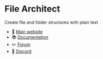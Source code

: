 # File Architect

Create file and folder structures with plain text

- 🚀 [Main website](https://filearchitect.app)  
- 📚 [Documentation](https://filearchitect.com/docs)  
- ✏️ [Forum](https://filearchitect.userjot.com/)
- 💬 [Discord](https://discord.gg/H7DEkuAV)
